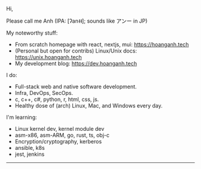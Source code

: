 Hi,

Please call me Anh (IPA: [ʔan˧˧]; sounds like アンー in JP)

My noteworthy stuff:

- From scratch homepage with react, nextjs, mui: <https://hoanganh.tech>
- (Personal but open for contribs) Linux/Unix docs: <https://unix.hoanganh.tech>
- My development blog: <https://dev.hoanganh.tech>

I do:

- Full-stack web and native software development.
- Infra, DevOps, SecOps.
- c, c++, c#, python, r, html, css, js.
- Healthy dose of (arch) Linux, Mac, and Windows every day.

I'm learning:

- Linux kernel dev, kernel module dev
- asm-x86, asm-ARM, go, rust, ts, obj-c
- Encryption/cryptography, kerberos
- ansible, k8s
- jest, jenkins

<!-- 
[![Anurag's GitHub stats](https://github-readme-stats.vercel.app/api?username=aaanh&theme=radical&show_icons=true)](https://github.com/anuraghazra/github-readme-stats) -->
<!-- 
[![Top Langs](https://github-readme-stats.vercel.app/api/top-langs/?username=aaanh&theme=radical&layout=compact&hide=jupyter%20notebook,html,c%23)](https://github.com/anuraghazra/github-readme-stats) -->

<hr />
